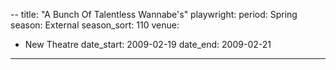 --
title: "A Bunch Of Talentless Wannabe's"
playwright:
period: Spring
season: External
season_sort: 110
venue:
  - New Theatre
date_start: 2009-02-19
date_end: 2009-02-21
---
